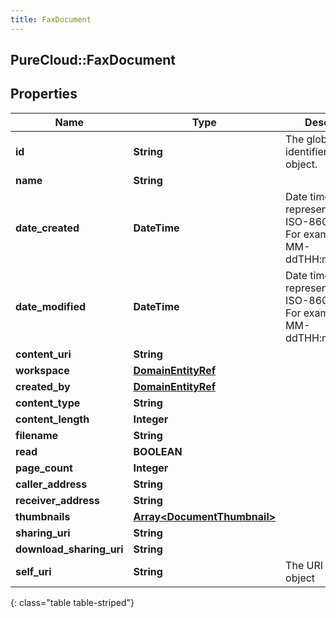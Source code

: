 ```yaml
---
title: FaxDocument
---
```

## PureCloud::FaxDocument

## Properties

|Name | Type | Description | Notes|
|------------ | ------------- | ------------- | -------------|
| **id** | **String** | The globally unique identifier for the object. | [optional] |
| **name** | **String** |  | [optional] |
| **date_created** | **DateTime** | Date time is represented as an ISO-8601 string. For example: yyyy-MM-ddTHH:mm:ss.SSSZ | [optional] |
| **date_modified** | **DateTime** | Date time is represented as an ISO-8601 string. For example: yyyy-MM-ddTHH:mm:ss.SSSZ | [optional] |
| **content_uri** | **String** |  | [optional] |
| **workspace** | [**DomainEntityRef**](DomainEntityRef.html) |  | [optional] |
| **created_by** | [**DomainEntityRef**](DomainEntityRef.html) |  | [optional] |
| **content_type** | **String** |  | [optional] |
| **content_length** | **Integer** |  | [optional] |
| **filename** | **String** |  | [optional] |
| **read** | **BOOLEAN** |  | [optional] |
| **page_count** | **Integer** |  | [optional] |
| **caller_address** | **String** |  | [optional] |
| **receiver_address** | **String** |  | [optional] |
| **thumbnails** | [**Array&lt;DocumentThumbnail&gt;**](DocumentThumbnail.html) |  | [optional] |
| **sharing_uri** | **String** |  | [optional] |
| **download_sharing_uri** | **String** |  | [optional] |
| **self_uri** | **String** | The URI for this object | [optional] |
{: class="table table-striped"}


